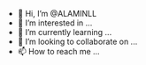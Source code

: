 - 👋 Hi, I’m @ALAMINLL
- 👀 I’m interested in ...
- 🌱 I’m currently learning ...
- 💞️ I’m looking to collaborate on ...
- 📫 How to reach me ...

<!---
ALAMINLL/ALAMINLL is a ✨ special ✨ repository because its `README.md` (this file) appears on your GitHub profile.
You can click the Preview link to take a look at your changes.
--->
